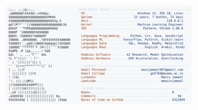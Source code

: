 <picture>
  <source srcset="https://raw.githubusercontent.com/mmazinjameel/mmazinjameel/main/dark_mode.svg?v=1750380816" media="(prefers-color-scheme: dark)">
  <img src="https://raw.githubusercontent.com/mmazinjameel/mmazinjameel/main/light_mode.svg?v=1750380816">
</picture>
